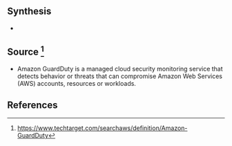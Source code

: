 ## Synthesis
- 
## Source [^1]
- Amazon GuardDuty is a managed cloud security monitoring service that detects behavior or threats that can compromise Amazon Web Services (AWS) accounts, resources or workloads.
## References

[^1]: https://www.techtarget.com/searchaws/definition/Amazon-GuardDuty